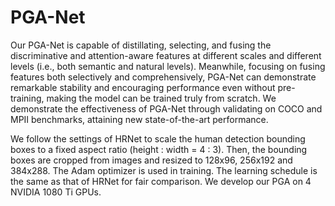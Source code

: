 # PGA-Net
Our PGA-Net is capable of distillating, selecting, and fusing the discriminative and attention-aware features at different scales and different levels (i.e., both semantic and natural levels). Meanwhile, focusing on fusing features both selectively and comprehensively, PGA-Net can demonstrate remarkable stability and encouraging performance even without  pre-training, making the model can be trained truly from scratch. We demonstrate the effectiveness of PGA-Net through validating on COCO and MPII benchmarks, attaining new state-of-the-art performance.

We follow the settings of HRNet to scale the human detection bounding boxes to a fixed aspect ratio (height : width = 4 : 3). Then, the bounding boxes are cropped from images and resized to 128x96, 256x192 and 384x288. The Adam optimizer is used in training. The learning schedule is the same as that of HRNet for fair comparison. We develop our PGA on 4 NVIDIA 1080 Ti GPUs.
